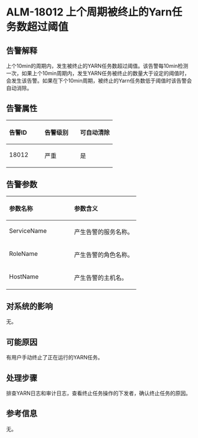 # ALM-18012 上个周期被终止的Yarn任务数超过阈值<a name="alm_18012"></a>

## 告警解释<a name="zh-cn_topic_0225487450_zh-cn_topic_0087039425_section43920869"></a>

上个10min的周期内，发生被终止的YARN任务数超过阈值。该告警每10min检测一次，如果上个10min周期内，发生YARN任务被终止的数量大于设定的阈值时，会发生该告警。如果在下个10min周期，被终止的Yarn任务数低于阈值时该告警会自动消除。

## 告警属性<a name="zh-cn_topic_0225487450_zh-cn_topic_0087039425_section59743502"></a>

<a name="zh-cn_topic_0225487450_zh-cn_topic_0087039425_table64843092"></a>
<table><thead align="left"><tr id="zh-cn_topic_0225487450_zh-cn_topic_0087039425_row10409628"><th class="cellrowborder" valign="top" width="33.33333333333333%" id="mcps1.1.4.1.1"><p id="zh-cn_topic_0225487450_zh-cn_topic_0087039425_p37873528"><a name="zh-cn_topic_0225487450_zh-cn_topic_0087039425_p37873528"></a><a name="zh-cn_topic_0225487450_zh-cn_topic_0087039425_p37873528"></a>告警ID</p>
</th>
<th class="cellrowborder" valign="top" width="33.33333333333333%" id="mcps1.1.4.1.2"><p id="zh-cn_topic_0225487450_zh-cn_topic_0087039425_p47856888"><a name="zh-cn_topic_0225487450_zh-cn_topic_0087039425_p47856888"></a><a name="zh-cn_topic_0225487450_zh-cn_topic_0087039425_p47856888"></a>告警级别</p>
</th>
<th class="cellrowborder" valign="top" width="33.33333333333333%" id="mcps1.1.4.1.3"><p id="zh-cn_topic_0225487450_zh-cn_topic_0087039425_p51202692"><a name="zh-cn_topic_0225487450_zh-cn_topic_0087039425_p51202692"></a><a name="zh-cn_topic_0225487450_zh-cn_topic_0087039425_p51202692"></a>可自动清除</p>
</th>
</tr>
</thead>
<tbody><tr id="zh-cn_topic_0225487450_zh-cn_topic_0087039425_row53777413"><td class="cellrowborder" valign="top" width="33.33333333333333%" headers="mcps1.1.4.1.1 "><p id="zh-cn_topic_0225487450_p431016914314"><a name="zh-cn_topic_0225487450_p431016914314"></a><a name="zh-cn_topic_0225487450_p431016914314"></a>18012</p>
</td>
<td class="cellrowborder" valign="top" width="33.33333333333333%" headers="mcps1.1.4.1.2 "><p id="zh-cn_topic_0225487450_p73091983110"><a name="zh-cn_topic_0225487450_p73091983110"></a><a name="zh-cn_topic_0225487450_p73091983110"></a>严重</p>
</td>
<td class="cellrowborder" valign="top" width="33.33333333333333%" headers="mcps1.1.4.1.3 "><p id="zh-cn_topic_0225487450_p2308169103111"><a name="zh-cn_topic_0225487450_p2308169103111"></a><a name="zh-cn_topic_0225487450_p2308169103111"></a>是</p>
</td>
</tr>
</tbody>
</table>

## 告警参数<a name="zh-cn_topic_0225487450_zh-cn_topic_0087039425_section820607"></a>

<a name="zh-cn_topic_0225487450_zh-cn_topic_0087039425_table66543927"></a>
<table><thead align="left"><tr id="zh-cn_topic_0225487450_zh-cn_topic_0087039425_row61284534"><th class="cellrowborder" valign="top" width="50%" id="mcps1.1.3.1.1"><p id="zh-cn_topic_0225487450_zh-cn_topic_0087039425_p65100236"><a name="zh-cn_topic_0225487450_zh-cn_topic_0087039425_p65100236"></a><a name="zh-cn_topic_0225487450_zh-cn_topic_0087039425_p65100236"></a>参数名称</p>
</th>
<th class="cellrowborder" valign="top" width="50%" id="mcps1.1.3.1.2"><p id="zh-cn_topic_0225487450_zh-cn_topic_0087039425_p38627770"><a name="zh-cn_topic_0225487450_zh-cn_topic_0087039425_p38627770"></a><a name="zh-cn_topic_0225487450_zh-cn_topic_0087039425_p38627770"></a>参数含义</p>
</th>
</tr>
</thead>
<tbody><tr id="zh-cn_topic_0225487450_zh-cn_topic_0087039425_row41841705"><td class="cellrowborder" valign="top" width="50%" headers="mcps1.1.3.1.1 "><p id="zh-cn_topic_0225487450_p9439174316"><a name="zh-cn_topic_0225487450_p9439174316"></a><a name="zh-cn_topic_0225487450_p9439174316"></a>ServiceName</p>
</td>
<td class="cellrowborder" valign="top" width="50%" headers="mcps1.1.3.1.2 "><p id="zh-cn_topic_0225487450_zh-cn_topic_0087039425_p48178601"><a name="zh-cn_topic_0225487450_zh-cn_topic_0087039425_p48178601"></a><a name="zh-cn_topic_0225487450_zh-cn_topic_0087039425_p48178601"></a>产生告警的服务名称。</p>
</td>
</tr>
<tr id="zh-cn_topic_0225487450_zh-cn_topic_0087039425_row30954226"><td class="cellrowborder" valign="top" width="50%" headers="mcps1.1.3.1.1 "><p id="zh-cn_topic_0225487450_zh-cn_topic_0087039425_p24264406"><a name="zh-cn_topic_0225487450_zh-cn_topic_0087039425_p24264406"></a><a name="zh-cn_topic_0225487450_zh-cn_topic_0087039425_p24264406"></a>RoleName</p>
</td>
<td class="cellrowborder" valign="top" width="50%" headers="mcps1.1.3.1.2 "><p id="zh-cn_topic_0225487450_p8405174319"><a name="zh-cn_topic_0225487450_p8405174319"></a><a name="zh-cn_topic_0225487450_p8405174319"></a>产生告警的角色名称。</p>
</td>
</tr>
<tr id="zh-cn_topic_0225487450_zh-cn_topic_0087039425_row39121107"><td class="cellrowborder" valign="top" width="50%" headers="mcps1.1.3.1.1 "><p id="zh-cn_topic_0225487450_zh-cn_topic_0087039425_p14693133"><a name="zh-cn_topic_0225487450_zh-cn_topic_0087039425_p14693133"></a><a name="zh-cn_topic_0225487450_zh-cn_topic_0087039425_p14693133"></a>HostName</p>
</td>
<td class="cellrowborder" valign="top" width="50%" headers="mcps1.1.3.1.2 "><p id="zh-cn_topic_0225487450_zh-cn_topic_0087039425_p49293152"><a name="zh-cn_topic_0225487450_zh-cn_topic_0087039425_p49293152"></a><a name="zh-cn_topic_0225487450_zh-cn_topic_0087039425_p49293152"></a>产生告警的主机名。</p>
</td>
</tr>
</tbody>
</table>

## 对系统的影响<a name="zh-cn_topic_0225487450_zh-cn_topic_0087039425_section7385465"></a>

无。

## 可能原因<a name="zh-cn_topic_0225487450_zh-cn_topic_0087039425_section66469189"></a>

有用户手动终止了正在运行的YARN任务。

## 处理步骤<a name="zh-cn_topic_0225487450_section14111549283"></a>

排查YARN日志和审计日志，查看终止任务操作的下发者，确认终止任务的原因。

## 参考信息<a name="zh-cn_topic_0225487450_zh-cn_topic_0087039425_section15295265"></a>

无。

